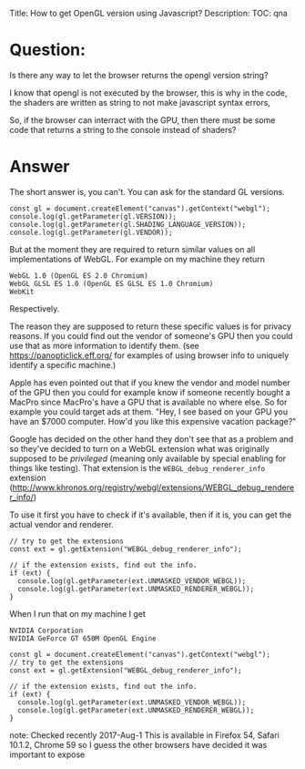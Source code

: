 Title: How to get OpenGL version using Javascript?
Description:
TOC: qna

# Question:

Is there any way to let the browser returns the opengl version string?

I know that opengl is not executed by the browser, this is why in the code, the shaders are written as string to not make javascript syntax errors,

So, if the browser can interract with the GPU, then there must be some code that returns a string to the console instead of shaders?

# Answer

The short answer is, you can't. You can ask for the standard GL versions.

<!-- begin snippet: js hide: false console: true babel: false -->

<!-- language: lang-js -->

    const gl = document.createElement("canvas").getContext("webgl");
    console.log(gl.getParameter(gl.VERSION));
    console.log(gl.getParameter(gl.SHADING_LANGUAGE_VERSION));
    console.log(gl.getParameter(gl.VENDOR));


<!-- end snippet -->

But at the moment they are required to return similar values on all implementations of WebGL. For example on my machine they return

    WebGL 1.0 (OpenGL ES 2.0 Chromium) 
    WebGL GLSL ES 1.0 (OpenGL ES GLSL ES 1.0 Chromium) 
    WebKit 

Respectively.

The reason they are supposed to return these specific values is for privacy reasons. If you could find out the vendor of someone's GPU then you could use that as more information to identify them. (see https://panopticlick.eff.org/ for examples of using browser info to uniquely identify a specific machine.)

Apple has even pointed out that if you knew the vendor and model number of the GPU then you could for example know if someone recently bought a MacPro since MacPro's have a GPU that is available no where else. So for example you could target ads at them. "Hey, I see based on your GPU you have an $7000 computer. How'd you like this expensive vacation package?"

Google has decided on the other hand they don't see that as a problem and so they've decided to turn on a WebGL extension what was originally supposed to be *privileged* (meaning only available by special enabling for things like testing). That extension is the `WEBGL_debug_renderer_info` extension (http://www.khronos.org/registry/webgl/extensions/WEBGL_debug_renderer_info/)

To use it first you have to check if it's available, then if it is, you can get the actual vendor and renderer.

    // try to get the extensions
    const ext = gl.getExtension("WEBGL_debug_renderer_info");

    // if the extension exists, find out the info.
    if (ext) {
      console.log(gl.getParameter(ext.UNMASKED_VENDOR_WEBGL));
      console.log(gl.getParameter(ext.UNMASKED_RENDERER_WEBGL));
    }

When I run that on my machine I get

    NVIDIA Corporation
    NVIDIA GeForce GT 650M OpenGL Engine 

<!-- begin snippet: js hide: true console: true babel: false -->

<!-- language: lang-js -->

    const gl = document.createElement("canvas").getContext("webgl");
    // try to get the extensions
    const ext = gl.getExtension("WEBGL_debug_renderer_info");

    // if the extension exists, find out the info.
    if (ext) {
      console.log(gl.getParameter(ext.UNMASKED_VENDOR_WEBGL));
      console.log(gl.getParameter(ext.UNMASKED_RENDERER_WEBGL));
    }


<!-- end snippet -->

note: Checked recently 2017-Aug-1 This is available in Firefox 54, Safari 10.1.2, Chrome 59 so I guess the other browsers have decided it was important to expose
